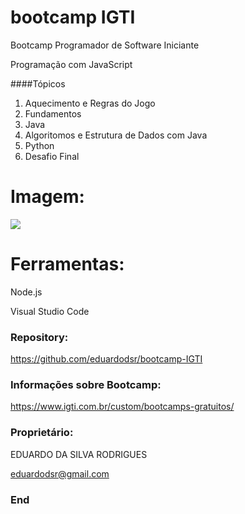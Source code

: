 # bootcamp IGTI

Bootcamp Programador de Software Iniciante

Programação com JavaScript

####Tópicos
                
1. Aquecimento e Regras do Jogo
2. Fundamentos
3. Java
4. Algoritomos e Estrutura de Dados com Java
5. Python
6. Desafio Final


# Imagem:

![](https://i.imgur.com/sUbFRTU.png)


# Ferramentas:

Node.js

Visual Studio Code


### Repository:

<https://github.com/eduardodsr/bootcamp-IGTI>


### Informações sobre Bootcamp:

<https://www.igti.com.br/custom/bootcamps-gratuitos/>


### Proprietário:

EDUARDO DA SILVA RODRIGUES

eduardodsr@gmail.com


### End
